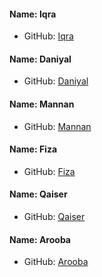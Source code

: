  #### Name: Iqra
 - GitHub: [Iqra](https://github.com/iqrashafqat)

 #### Name: Daniyal
 - GitHub: [Daniyal](https://github.com/Daniyal-star/)

#### Name: Mannan
 - GitHub: [Mannan](https://github.com/Abdulmannan1122)

#### Name: Fiza
 - GitHub: [Fiza](https://github.com/fizasheikh)

#### Name: Qaiser
 - GitHub: [Qaiser](https://github.com/iQaiserAbbas)

#### Name: Arooba
 - GitHub: [Arooba](https://github.com/Arooba-Irfan)